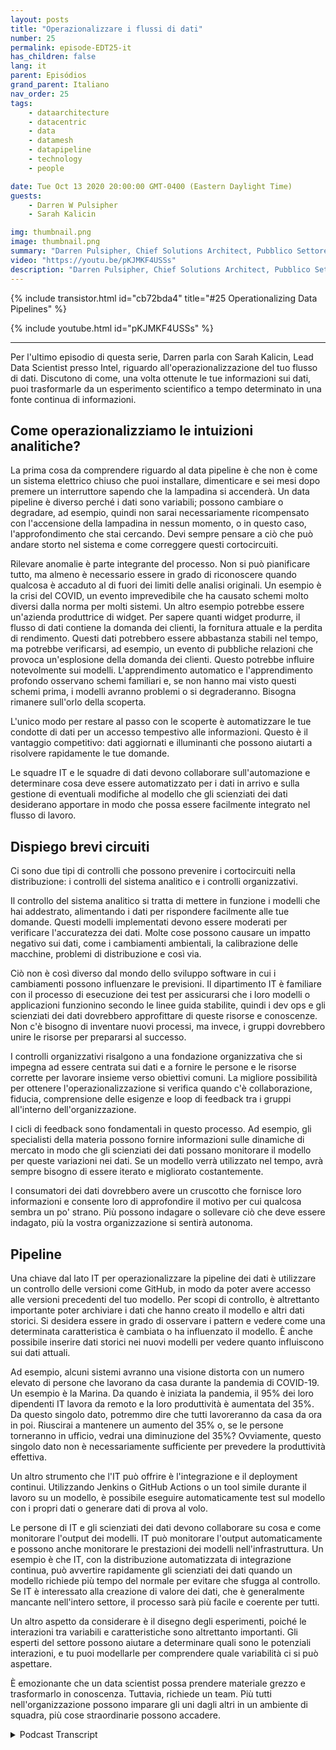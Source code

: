 ```yaml
---
layout: posts
title: "Operazionalizzare i flussi di dati"
number: 25
permalink: episode-EDT25-it
has_children: false
lang: it
parent: Episódios
grand_parent: Italiano
nav_order: 25
tags:
    - dataarchitecture
    - datacentric
    - data
    - datamesh
    - datapipeline
    - technology
    - people

date: Tue Oct 13 2020 20:00:00 GMT-0400 (Eastern Daylight Time)
guests:
    - Darren W Pulsipher
    - Sarah Kalicin

img: thumbnail.png
image: thumbnail.png
summary: "Darren Pulsipher, Chief Solutions Architect, Pubblico Settore, Intel, parla con Sarah Kalicin, Lead Data Scientist, Intel, sulla operazionalizzazione del data pipeline dell'organizzazione. È necessario un lavoro di squadra per modellare, monitorare e produrre una continua fonte di informazioni preziose. Questo è l'episodio finale della serie Kick-starting your Organizational Transformation to Become Data-Centric."
video: "https://youtu.be/pKJMKF4USSs"
description: "Darren Pulsipher, Chief Solutions Architect, Pubblico Settore, Intel, parla con Sarah Kalicin, Lead Data Scientist, Intel, sulla operazionalizzazione del data pipeline dell'organizzazione. È necessario un lavoro di squadra per modellare, monitorare e produrre una continua fonte di informazioni preziose. Questo è l'episodio finale della serie Kick-starting your Organizational Transformation to Become Data-Centric."
---
```


<div>
{% include transistor.html id="cb72bda4" title="#25 Operationalizing Data Pipelines" %}

{% include youtube.html id="pKJMKF4USSs" %}
</div>

---

Per l'ultimo episodio di questa serie, Darren parla con Sarah Kalicin, Lead Data Scientist presso Intel, riguardo all'operazionalizzazione del tuo flusso di dati. Discutono di come, una volta ottenute le tue informazioni sui dati, puoi trasformarle da un esperimento scientifico a tempo determinato in una fonte continua di informazioni.

## Come operazionalizziamo le intuizioni analitiche?

La prima cosa da comprendere riguardo al data pipeline è che non è come un sistema elettrico chiuso che puoi installare, dimenticare e sei mesi dopo premere un interruttore sapendo che la lampadina si accenderà. Un data pipeline è diverso perché i dati sono variabili; possono cambiare o degradare, ad esempio, quindi non sarai necessariamente ricompensato con l'accensione della lampadina in nessun momento, o in questo caso, l'approfondimento che stai cercando. Devi sempre pensare a ciò che può andare storto nel sistema e come correggere questi cortocircuiti.

Rilevare anomalie è parte integrante del processo. Non si può pianificare tutto, ma almeno è necessario essere in grado di riconoscere quando qualcosa è accaduto al di fuori dei limiti delle analisi originali. Un esempio è la crisi del COVID, un evento imprevedibile che ha causato schemi molto diversi dalla norma per molti sistemi. Un altro esempio potrebbe essere un'azienda produttrice di widget. Per sapere quanti widget produrre, il flusso di dati contiene la domanda dei clienti, la fornitura attuale e la perdita di rendimento. Questi dati potrebbero essere abbastanza stabili nel tempo, ma potrebbe verificarsi, ad esempio, un evento di pubbliche relazioni che provoca un'esplosione della domanda dei clienti. Questo potrebbe influire notevolmente sui modelli. L'apprendimento automatico e l'apprendimento profondo osservano schemi familiari e, se non hanno mai visto questi schemi prima, i modelli avranno problemi o si degraderanno. Bisogna rimanere sull'orlo della scoperta.

L'unico modo per restare al passo con le scoperte è automatizzare le tue condotte di dati per un accesso tempestivo alle informazioni. Questo è il vantaggio competitivo: dati aggiornati e illuminanti che possono aiutarti a risolvere rapidamente le tue domande.

Le squadre IT e le squadre di dati devono collaborare sull'automazione e determinare cosa deve essere automatizzato per i dati in arrivo e sulla gestione di eventuali modifiche al modello che gli scienziati dei dati desiderano apportare in modo che possa essere facilmente integrato nel flusso di lavoro.

## Dispiego brevi circuiti

Ci sono due tipi di controlli che possono prevenire i cortocircuiti nella distribuzione: i controlli del sistema analitico e i controlli organizzativi.

Il controllo del sistema analitico si tratta di mettere in funzione i modelli che hai addestrato, alimentando i dati per rispondere facilmente alle tue domande. Questi modelli implementati devono essere moderati per verificare l'accuratezza dei dati. Molte cose possono causare un impatto negativo sui dati, come i cambiamenti ambientali, la calibrazione delle macchine, problemi di distribuzione e così via.

Ciò non è così diverso dal mondo dello sviluppo software in cui i cambiamenti possono influenzare le previsioni. Il dipartimento IT è familiare con il processo di esecuzione dei test per assicurarsi che i loro modelli o applicazioni funzionino secondo le linee guida stabilite, quindi i dev ops e gli scienziati dei dati dovrebbero approfittare di queste risorse e conoscenze. Non c'è bisogno di inventare nuovi processi, ma invece, i gruppi dovrebbero unire le risorse per prepararsi al successo.

I controlli organizzativi risalgono a una fondazione organizzativa che si impegna ad essere centrata sui dati e a fornire le persone e le risorse corrette per lavorare insieme verso obiettivi comuni. La migliore possibilità per ottenere l'operazionalizzazione si verifica quando c'è collaborazione, fiducia, comprensione delle esigenze e loop di feedback tra i gruppi all'interno dell'organizzazione.

I cicli di feedback sono fondamentali in questo processo. Ad esempio, gli specialisti della materia possono fornire informazioni sulle dinamiche di mercato in modo che gli scienziati dei dati possano monitorare il modello per queste variazioni nei dati. Se un modello verrà utilizzato nel tempo, avrà sempre bisogno di essere iterato e migliorato costantemente.

I consumatori dei dati dovrebbero avere un cruscotto che fornisce loro informazioni e consente loro di approfondire il motivo per cui qualcosa sembra un po' strano. Più possono indagare o sollevare ciò che deve essere indagato, più la vostra organizzazione si sentirà autonoma.

## Pipeline

Una chiave dal lato IT per operazionalizzare la pipeline dei dati è utilizzare un controllo delle versioni come GitHub, in modo da poter avere accesso alle versioni precedenti del tuo modello. Per scopi di controllo, è altrettanto importante poter archiviare i dati che hanno creato il modello e altri dati storici. Si desidera essere in grado di osservare i pattern e vedere come una determinata caratteristica è cambiata o ha influenzato il modello. È anche possibile inserire dati storici nei nuovi modelli per vedere quanto influiscono sui dati attuali.

Ad esempio, alcuni sistemi avranno una visione distorta con un numero elevato di persone che lavorano da casa durante la pandemia di COVID-19. Un esempio è la Marina. Da quando è iniziata la pandemia, il 95% dei loro dipendenti IT lavora da remoto e la loro produttività è aumentata del 35%. Da questo singolo dato, potremmo dire che tutti lavoreranno da casa da ora in poi. Riuscirai a mantenere un aumento del 35% o, se le persone torneranno in ufficio, vedrai una diminuzione del 35%? Ovviamente, questo singolo dato non è necessariamente sufficiente per prevedere la produttività effettiva.

Un altro strumento che l'IT può offrire è l'integrazione e il deployment continui. Utilizzando Jenkins o GitHub Actions o un tool simile durante il lavoro su un modello, è possibile eseguire automaticamente test sul modello con i propri dati o generare dati di prova al volo.

Le persone di IT e gli scienziati dei dati devono collaborare su cosa e come monitorare l'output dei modelli. IT può monitorare l'output automaticamente e possono anche monitorare le prestazioni dei modelli nell'infrastruttura. Un esempio è che IT, con la distribuzione automatizzata di integrazione continua, può avvertire rapidamente gli scienziati dei dati quando un modello richiede più tempo del normale per evitare che sfugga al controllo. Se IT è interessato alla creazione di valore dei dati, che è generalmente mancante nell'intero settore, il processo sarà più facile e coerente per tutti.

Un altro aspetto da considerare è il disegno degli esperimenti, poiché le interazioni tra variabili e caratteristiche sono altrettanto importanti. Gli esperti del settore possono aiutare a determinare quali sono le potenziali interazioni, e tu puoi modellarle per comprendere quale variabilità ci si può aspettare.

È emozionante che un data scientist possa prendere materiale grezzo e trasformarlo in conoscenza. Tuttavia, richiede un team. Più tutti nell'organizzazione possono imparare gli uni dagli altri in un ambiente di squadra, più cose straordinarie possono accadere.



<details>
<summary> Podcast Transcript </summary>

<p></p>

</details>
